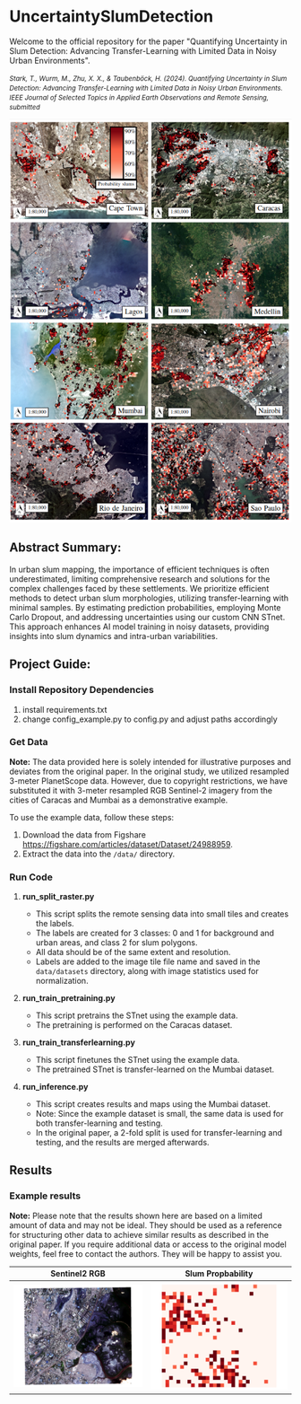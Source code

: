 # UncertaintySlumDetection

Welcome to the official repository for the paper "Quantifying Uncertainty in Slum Detection: Advancing Transfer-Learning with Limited Data in Noisy Urban Environments".

<small><i>Stark, T., Wurm, M., Zhu, X. X., & Taubenböck, H. (2024). Quantifying Uncertainty in Slum Detection: Advancing Transfer-Learning with Limited Data in Noisy Urban Environments. IEEE Journal of Selected Topics in Applied Earth Observations and Remote Sensing, submitted</i></small>

![UncertaintySlumDetection](https://github.com/stark-t/UncertaintySlumDetection/blob/master/images_repo/Results.png)


## Abstract Summary:

In urban slum mapping, the importance of efficient techniques is often underestimated, limiting comprehensive research and solutions for the complex challenges faced by these settlements. We prioritize efficient methods to detect urban slum morphologies, utilizing transfer-learning with minimal samples. By estimating prediction probabilities, employing Monte Carlo Dropout, and addressing uncertainties using our custom CNN STnet. This approach enhances AI model training in noisy datasets, providing insights into slum dynamics and intra-urban variabilities.


## Project Guide:

### **Install Repository Dependencies**

1. install requirements.txt
2. change config_example.py to config.py and adjust paths accordingly

### **Get Data**

**Note:** The data provided here is solely intended for illustrative purposes and deviates from the original paper. In the original study, we utilized resampled 3-meter PlanetScope data. However, due to copyright restrictions, we have substituted it with 3-meter resampled RGB Sentinel-2 imagery from the cities of Caracas and Mumbai as a demonstrative example.

To use the example data, follow these steps:

1. Download the data from Figshare https://figshare.com/articles/dataset/Dataset/24988959.
2. Extract the data into the `/data/` directory.


### **Run Code**

1. **run_split_raster.py**
    - This script splits the remote sensing data into small tiles and creates the labels.
    - The labels are created for 3 classes: 0 and 1 for background and urban areas, and class 2 for slum polygons.
    - All data should be of the same extent and resolution.
    - Labels are added to the image tile file name and saved in the `data/datasets` directory, along with image statistics used for normalization.

2. **run_train_pretraining.py**
    - This script pretrains the STnet using the example data.
    - The pretraining is performed on the Caracas dataset.

3. **run_train_transferlearning.py**
    - This script finetunes the STnet using the example data.
    - The pretrained STnet is transfer-learned on the Mumbai dataset.

4. **run_inference.py**
    - This script creates results and maps using the Mumbai dataset.
    - Note: Since the example dataset is small, the same data is used for both transfer-learning and testing.
    - In the original paper, a 2-fold split is used for transfer-learning and testing, and the results are merged afterwards.

## Results

### Example results

**Note:** Please note that the results shown here are based on a limited amount of data and may not be ideal. They should be used as a reference for structuring other data to achieve similar results as described in the original paper. If you require additional data or access to the original model weights, feel free to contact the authors. They will be happy to assist you.

| Sentinel2 RGB | Slum Propbability |
|---------|---------|
| ![alt text](https://github.com/stark-t/UncertaintySlumDetection/blob/master/images_repo/mumbai.png) | ![alt text](https://github.com/stark-t/UncertaintySlumDetection/blob/master/images_repo/mumbai_results.png) |
